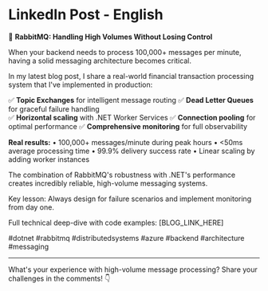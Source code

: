 # LinkedIn Post - English

🚀 **RabbitMQ: Handling High Volumes Without Losing Control**

When your backend needs to process 100,000+ messages per minute, having a solid messaging architecture becomes critical.

In my latest blog post, I share a real-world financial transaction processing system that I've implemented in production:

✅ **Topic Exchanges** for intelligent message routing
✅ **Dead Letter Queues** for graceful failure handling  
✅ **Horizontal scaling** with .NET Worker Services
✅ **Connection pooling** for optimal performance
✅ **Comprehensive monitoring** for full observability

**Real results:**
• 100,000+ messages/minute during peak hours
• <50ms average processing time
• 99.9% delivery success rate
• Linear scaling by adding worker instances

The combination of RabbitMQ's robustness with .NET's performance creates incredibly reliable, high-volume messaging systems.

Key lesson: Always design for failure scenarios and implement monitoring from day one.

Full technical deep-dive with code examples: [BLOG_LINK_HERE]

#dotnet #rabbitmq #distributedsystems #azure #backend #architecture #messaging

---

What's your experience with high-volume message processing? Share your challenges in the comments! 👇
